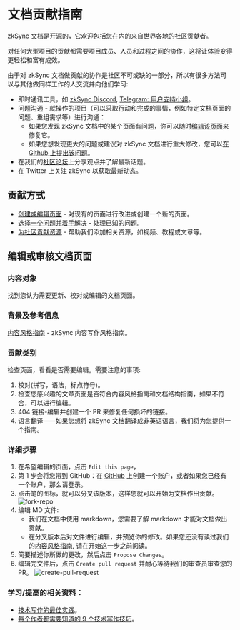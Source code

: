 # 文档贡献指南

zkSync 文档是开源的，它欢迎包括您在内的来自世界各地的社区贡献者。

对任何大型项目的贡献都需要项目成员、人员和过程之间的协作，这将让体验变得更轻松和富有成效。

由于对 zkSync 文档做贡献的协作是社区不可或缺的一部分，所以有很多方法可以与其他做同样工作的人交流并向他们学习:

- 即时通讯工具，如 [zkSync Discord](https://discord.gg/px2aR7w), [Telegram: 用户支持小组](https://t.me/zksync_support)。
- 问题沟通 - 就操作的项目（可以采取行动和完成的事情，例如特定文档页面的问题、重组需求等）进行沟通：
  - 如果您发现 zkSync 文档中的某个页面有问题，你可以随时[编辑该页面](./edit-doc.md)来修复它。
  - 如果您想发现更大的问题或建议对 zkSync 文档进行重大修改，您可以[在 Github 上提出该问题](https://github.com/matter-labs/zksync-web-v2-docs/issues)。
- 在我们的[社区论坛](https://community.zksync.io/)上分享观点并了解最新话题。
- 在 Twitter 上关注 zkSync 以获取最新动态。

## 贡献方式

- [创建或编辑页面](#edit-or-review-a-documentation-page) - 对现有的页面进行改进或创建一个新的页面。
- [选择一个问题并着手解决](https://github.com/matter-labs/zksync-web-v2-docs/issues) - 处理已知的问题。
- [为社区贡献资源](./community-resources.md) - 帮助我们添加相关资源，如视频、教程或文章等。

## 编辑或审核文档页面

### 内容对象

找到您认为需要更新、校对或编辑的文档页面。

### 背景及参考信息

[内容风格指南](https://www.notion.so/matterlabs/Communication-Strategy-a4836bd6d2254268b60a489d82992d71) - zkSync 内容写作风格指南。

### 贡献类别

检查页面，看看是否需要编辑。需要注意的事项:

1. 校对(拼写，语法，标点符号)。
2. 检查您感兴趣的文章页面是否符合内容风格指南和文档结构指南，如果不符合，可以进行编辑。
3. 404 链接-编辑并创建一个 PR 来修复任何损坏的链接。
4. 语言翻译——如果您想将 zkSync 文档翻译成非英语语言，我们将为您提供一个指南。

### 详细步骤

1. 在希望编辑的页面，点击 `Edit this page`，
2. 第 1 步会将您带到 GitHub：在 [GitHub](https://github.com/join) 上创建一个账户，或者如果您已经有一个账户，那么请登录。
3. 点击笔的图标，就可以分叉该版本，这样您就可以开始为文档作出贡献。
   ![fork-repo](https://user-images.githubusercontent.com/55744578/136702921-3105350a-a68a-4aa4-8c5d-fb24742652b2.jpg)
4. 编辑 MD 文件:
   - 我们在文档中使用 markdown，您需要了解 markdown 才能对文档做出贡献。
   - 在分叉版本后对文件进行编辑，并预览你的修改。如果您还没有读过我们的[内容风格指南](https://www.notion.so/matterlabs/Communication-Strategy-a4836bd6d2254268b60a489d82992d71), 请在开始这一步之前阅读。
5. 简要描述你所做的更改，然后点击 `Propose Changes`。
6. 编辑完文件后，点击 `Create pull request` 并耐心等待我们的审查员审查您的 PR。
   ![create-pull-request](https://user-images.githubusercontent.com/55744578/136703597-6644e43c-7c64-4cc0-bf8b-7fb8db9544cf.jpg)

### 学习/提高的相关资料：

- [技术写作的最佳实践](https://proedit.com/technical-writing-best-practices/)。
- [每个作者都需要知道的 9 个技术写作技巧](https://www.instructionalsolutions.com/blog/technical-writing-tips)。
